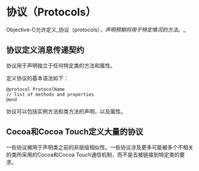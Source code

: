 # 协议（Protocols）

Objective-C允许定义_协议（protocols）_，声明预期将用于特定情况的方法_。_

## 协议定义消息传递契约

协议用于声明独立于任何特定类的方法和属性。

定义协议的基本语法如下：

```
@protocol ProtocolName
// list of methods and properties
@end
```

协议可以包括实例方法和类方法的声明，以及属性。



## Cocoa和Cocoa Touch定义大量的协议

一些协议被用于声明类之前的非层级相似性。一些协议涉及更多可能被多个不相关的类所采用的Cocoa和Cocoa Touch通信机制，而不是去被链接到特定类的要求。





